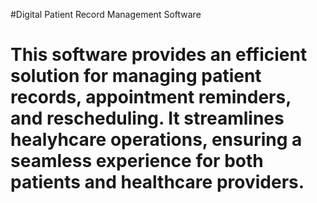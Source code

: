 #Digital Patient Record Management Software
# This software provides an efficient solution for managing patient records, appointment reminders, and rescheduling. It streamlines healyhcare operations, ensuring a seamless experience for both patients and healthcare providers.
